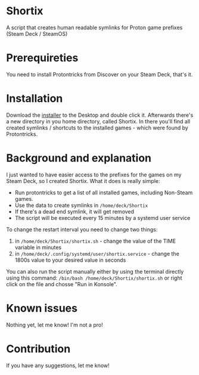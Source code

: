 # Shortix
A script that creates human readable symlinks for Proton game prefixes (Steam Deck / SteamOS)

# Prerequireties
You need to install Protontricks from Discover on your Steam Deck, that's it.

# Installation
Download the [installer](shortix_installer.desktop) to the Desktop and double click it.
Afterwards there's a new directory in you home directory, called Shortix. 
In there you'll find all created symlinks / shortcuts to the installed games - which were found by Protontricks.

# Background and explanation
I just wanted to have easier access to the prefixes for the games on my Steam Deck, so I created Shortix.
What it does is really simple:
- Run protontricks to get a list of all installed games, including Non-Steam games.
- Use the data to create symlinks in `/home/deck/Shortix`
- If there's a dead end symlink, it will get removed
- The script will be executed every 15 minutes by a systemd user service

To change the restart interval you need to change two things:
1. in `/home/deck/Shortix/shortix.sh` - change the value of the TIME variable in minutes
2. in `/home/deck/.config/systemd/user/shortix.service` - change the 1800s value to your desired value in seconds

You can also run the script manually either by using the terminal directly using this command: `/bin/bash /home/deck/Shortix/shortix.sh` or right click on the file and chosse "Run in Konsole".

# Known issues
Nothing yet, let me know! I'm not a pro!

# Contribution
If you have any suggestions, let me know!
